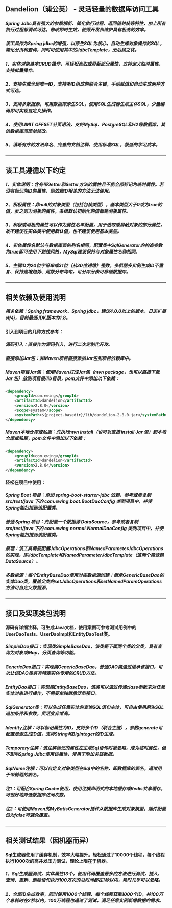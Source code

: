 ## Dandelion（浦公英） - 灵活轻量的数据库访问工具

##### Spring Jdbc具有强大的参数解析、简化执行过程、返回值封装等特性，加上所有执行过程都调试可达，修改即时生效，使得开发和维护具有极高的效率。
##### 该工具作为Spring jdbc的增强，以原生SQL为核心，自动生成对象操作的SQL，简化分页和查询，同时可使用其中的JdbcTemplate，无后顾之忧。

##### 1、实体对象基本CRUD操作，可轻松选取或屏蔽部分属性，支持定义临时属性，支持批量操作。
##### 2、支持生成全局唯一ID，支持多ID组成的联合主键，手动赋值和自动生成两种方式可选。
##### 3、支持多数据源，可用数据库原生SQL，使用SQL生成器生成主体SQL，少量编码即可实现自定义操作。
##### 4、使用LIMIT OFFSET分页语法，支持MySql、PostgreSQL和H2等数据库，其他数据库须简单修改。
##### 5、清晰有序的方法命名、完善的文档注释、使用标准SQL，极低的学习成本。

-----

## 该工具遵循以下约定

##### 1、实体说明：含有带Getter和Setter方法的属性且不能全部标记为临时属性。若没有标记为ID的属性，则依赖ID相关的方法无法使用。
##### 2、积极属性：非null的对象类型（包括包装类型），基本类型大于0或为true的值，反之则为消极的属性，系统默认初始化的值都是消极属性。
##### 3、积极或消极的属性可以作为属性名单配置，用于选取或屏蔽对象的部分属性，故不建议在实体类中使用默认值，也不建议使用基本类型。
##### 4、实体属性名默认与数据库表的列名相同，配置类中SqlGenerator的构造参数为true即可使用下划线风格，MySql建议保持与对象属性名称相同。
##### 5、主键ID为20位字符串或31位（从30位递增）整数，多机器多实例生成ID不重复、保持递增趋势、尾数分布均匀，可分库分表可移植数据库。

-----

## 相关依赖及使用说明

##### 相关依赖：Spring framework、Spring jdbc，建议4.0.0以上的版本，日志扩展slf4j，目前最低JDK版本为1.8。
#### 引入到项目的几种方式参考：
##### 源码引入：直接作为源码引入，进行二次定制化开发。
##### 直接添加Jar包：非Maven项目直接添加Jar包到项目依赖库中。
##### Maven项目Jar包：使用Maven打成Jar包（mvn package，也可以直接下载 Jar 包）放到项目根/lib目录，pom文件中添加以下依赖：
```xml
<dependency>
    <groupId>com.ewing</groupId>
    <artifactId>dandelion</artifactId>
    <version>2.8.0</version>
    <scope>system</scope>
    <systemPath>${project.basedir}/lib/dandelion-2.8.0.jar</systemPath>
</dependency>
```
##### Maven本地仓库或私服：先执行mvn install（也可以直接 install Jar 包）到本地仓库或私服，pom文件中添加以下依赖：
```xml
<dependency>
    <groupId>com.ewing</groupId>
    <artifactId>dandelion</artifactId>
    <version>2.8.0</version>
</dependency>
```
#### 轻松在项目中使用：
#####  Spring Boot 项目：添加 spring-boot-starter-jdbc 依赖，参考或者复制 src/test/java 下的 com.ewing.boot.BootDaoConfig 类到项目中，并使Spring能扫描到该配置类。
##### 普通 Spring 项目：先配置一个数据源 DataSource，参考或者复制 src/test/java 下的 com.ewing.normal.NormalDaoConfig 类到项目中，并使Spring能扫描到该配置类。
##### 原理：该工具需要配置JdbcOperations和NamedParameterJdbcOperations的实现，即JdbcTemplate和NamedParameterJdbcTemplate（这两个类依赖DataSource）。
##### 多数据源：每个EntityBaseDao使用对应数据源创建；继承GenericBaseDao的实体Dao类，覆盖父类的setJdbcOperations和setNamedParamOperations方法可自定义数据源。

-----

## 接口及实现类包说明

#### 源码有详细注释，可生成Java文档，使用案例可参考测试用例中的UserDaoTests、UserDaoImpl和EntityDaoTest类。

##### SimpleDao接口：实现类SimpleBaseDao，该类是下面两个类的父类，具有查询为对象或Map、分页查询等功能。
##### GenericDao接口：实现类GenericBaseDao，普通DAO类通过继承该接口，可以让该DAO类具有特定实体专用的CRUD方法。
##### EntityDao接口：实现类EntityBaseDao，该类可以通过传递class参数来对任意实体对象进行操作，不需要单独继承泛型接口。
##### SqlGenerator类：可以生成任意实体的查询SQL语句主体，可自由使用原生SQL追加条件和参数，灵活度非常高。
##### Identity注解：可以标记属性为ID，支持多个ID（联合主键），参数generate可配置是否生成ID值，支持String和BigInteger的ID生成。
##### Temporary注解：该注解标记的属性在生成Sql语句时被忽略，成为临时属性，但不影响Spring Jdbc使用该属性，常用于附加关联数据。
##### SqlName注解：可以自定义对象类型在Sql中的名称，即数据库的表名，通常用于带前缀的表名。

##### 注1：可配合Spring Cache使用，使用注解声明式的本地缓存或Redis共享缓存，可很好地降低数据库访问次数。
##### 注2：可使用Maven的MyBatisGenerator插件从数据库生成对象模型，插件<overwrite>配置设为false可避免覆盖。

------

## 相关测试结果（因机器而异）

#### Sql生成器使用了缓存机制，效率大幅提升。轻松通过了10000个线程，每个线程执行1000次的高并发压力测试，理论上限在于机器。

##### 1、Sql生成器测试，实体属性13个，使用代码覆盖最多的方法进行测试，插入、查询、更新、删除语句执行100万次的总时间都在1秒以内，耗时几乎可以忽略。
##### 2、全局ID生成效率，同时使用1000个线程、每个线程获取1000个ID，共100万个总耗时在2秒以内，100万线程也通过了测试，满足任意实例新增数据的需求。

